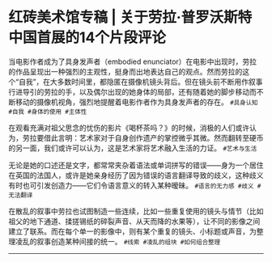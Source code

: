 # 红砖美术馆专稿 | 关于劳拉·普罗沃斯特中国首展的14个片段评论

当电影作者成为了具身发声者（embodied enunciator）在电影中出现时，劳拉的作品呈现出一种强烈的主观性，挺身而出地表达自己的观点。然而劳拉的这个“自我”，在大多数时间里，都隐匿在摄像机镜头背后。但在镜头前不断用作叙事行进导引的劳拉的手，以及偶尔出现的她身体的局部，还有随着她的脚步移动而不断移动的摄像机视角，强烈地提醒着电影作者作为具身发声者的存在。
`#具身认知 #自我 #身体的使用 #主体性`

在观看充满对祖父思念的忧伤的影片《喝杯茶吗？》的时候，消极的人们或许认为，劳拉要借此言明：艺术家对于自身创作遗产的掌控微乎其微。然而翻转至硬币的另一面，我们或许可以认为，这是艺术家将艺术融入生活的力证。
`#艺术与生活`

无论是她的口述还是文字，都常常夹杂着语法或单词拼写的错误——身为一个居住在英国的法国人，或许是她亲身经历了因为错误的语言翻译导致的歧义，这种歧义有时也可引发创造力——它们令语言意义的转入某种暧昧。
`#语言的无力感 #歧义 #无法翻译`

在散乱的叙事中劳拉也试图制造一些连续，比如一些重复使用的镜头与情节（比如祖父的地下通道、揉搓锡纸的碎裂声音、从天而降的水果等），让不同的影像之间建立了联系。而在每个单一的影像中，则有某个重复的镜头、小标题或声音，为整理凌乱的叙事创造某种间接的统一。
`#线索 #凌乱的组块 #如何组合整理 `

---
